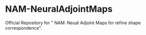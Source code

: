 # NAM-NeuralAdjointMaps
Official Repository for " NAM: Neual Adjoint Maps for refine shape correspondence".

